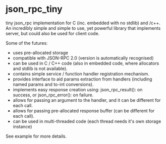 json_rpc_tiny
=============

tiny json_rpc implementation for C (inc. embedded with no stdlib) and /c++.
An incredibly simple and simple to use,
yet powerful library that implements server, but could also be used for client code.

Some of the futures:
 - uses pre-allocated storage
 - compatible with JSON-RPC 2.0 (version is automatically recognised)
 - can be used in C / C++ code (also in embedded code, where allocators and stdlib is not available).
 - contains simple service / function handler registration mechanism.
 - provides interface to aid params extraction from handlers (including named params and to-int conversions).
 - implements easy response creation using: json_rpc_result(): on success, 
   or json_rpc_error(): on failure.
 - allows for passing an argument to the handler, and it can be different for each call.
 - allows for passing pre-allocated response buffer (can be different for each call).
 - can be used in multi-threaded code (each thread needs it's own storage instance)
 
See example for more details.
